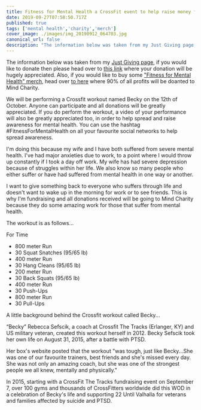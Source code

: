 ```yaml
---
title: Fitness for Mental Health a CrossFit event to help raise money for mental health
date: 2019-09-27T07:58:50.717Z
published: true
tags: ['mental health','charity','merch']
cover_image: ./images/img_20190912_064703.jpg
canonical_url: false
description: "The information below was taken from my Just Giving page, if you would like to donate then please head over to this link where your donation will be hugely appreciated. Also, if you would like to buy some Fitness for Mental Health merch, head over to here where 90% of all profits will be doanted to Mind Charity."
---
```


The information below was taken from my [Just Giving page](/mind), if you would like to donate then please head over to [this link](/mind) where your donation will be hugely appreciated. Also, if you would like to buy some ["Fitness for Mental Health" merch](/mental-health), head over [to here](/mental-health) where 90% of all profits will be doanted to Mind Charity.

We will be performing a Crossfit workout named Becky on the 12th of October. Anyone can participate and all donations will be greatly appreciated. If you do perform the workout, a video of your performance will also be greatly appreciated too, in order to help spread and raise awareness for mental health. You can use the hashtag #FitnessForMentalHealth on all your favourite social networks to help spread awareness.

I'm doing this because my wife and I have both suffered from severe mental health. I've had major anxieties due to work, to a point where I would throw up constantly if I took a day off work. My wife has had severe depression because of struggles within her life. We also know so many people who either suffer or have had suffered from mental health in one way or another.

I want to give something back to everyone who suffers through life and doesn't want to wake up in the morning for work or to see friends. This is why I'm fundraising and all donations received will be going to Mind Charity because they do some amazing work for those that suffer from mental health.

The workout is as follows...

For Time

* 800 meter Run
* 30 Squat Snatches (95/65 lb)
* 400 meter Run
* 30 Hang Cleans (95/65 lb)
* 200 meter Run
* 30 Back Squats (95/65 lb)
* 400 meter Run
* 30 Push-Ups
* 800 meter Run
* 30 Pull-Ups

A little background behind the Crossfit workout called Becky...

“Becky” Rebecca Sefscik, a coach at Crossfit The Tracks (Erlanger, KY) and US military veteran, created this workout herself in 2012. Becky Sefscik took her own life on August 31, 2015, after a battle with PTSD.

Her box's website posted that the workout "was tough, just like Becky...She was one of our favourite trainers, best friends and she's missed every day. She was not only an amazing coach, but she was one of the strongest people we all knew, mentally and physically."

In 2015, starting with a CrossFit The Tracks fundraising event on September 7, over 100 gyms and thousands of CrossFitters worldwide did this WOD in a celebration of Becky's life and supporting 22 Until Valhalla for veterans and families affected by suicide and PTSD.
